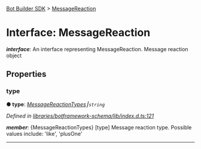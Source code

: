 [Bot Builder SDK](../README.md) > [MessageReaction](../interfaces/botbuilder.messagereaction.md)



# Interface: MessageReaction

*__interface__*: An interface representing MessageReaction. Message reaction object



## Properties
<a id="type"></a>

###  type

**●  type**:  *[MessageReactionTypes](../enums/botbuilder.messagereactiontypes.md)⎮`string`* 

*Defined in [libraries/botframework-schema/lib/index.d.ts:121](https://github.com/Microsoft/botbuilder-js/blob/57c9ba8/libraries/botframework-schema/lib/index.d.ts#L121)*


*__member__*: {MessageReactionTypes} [type] Message reaction type. Possible values include: 'like', 'plusOne'





___


